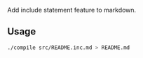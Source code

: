 <!--#include "header.inc.md"-->

Add include statement feature to markdown.

## Usage

```sh
./compile src/README.inc.md > README.md
```

<!--#include "footer.inc.md"-->

